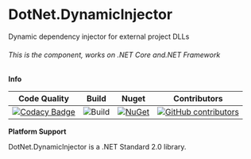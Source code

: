 # DotNet.DynamicInjector

Dynamic dependency injector for external project DLLs

###### This is the component, works on .NET Core and.NET Framework

**Info**

|Code Quality|Build|Nuget|Contributors|
| ------------------- | ------------------- | ------------------- | ------------------- |
|[![Codacy Badge](https://api.codacy.com/project/badge/Grade/48ba43fa1c744c5790a1c9faa2a43995)](https://app.codacy.com/manual/TBertuzzi/DotNetDynamicInjector?utm_source=github.com&utm_medium=referral&utm_content=TBertuzzi/DotNetDynamicInjector&utm_campaign=Badge_Grade_Dashboard)|![Build](https://github.com/TBertuzzi/DotNetDynamicInjector/workflows/Build/badge.svg)|[![NuGet](https://buildstats.info/nuget/DotNetDynamicInjector)](https://www.nuget.org/packages/DotNetDynamicInjector/)|[![GitHub contributors](https://img.shields.io/github/contributors/TBertuzzi/DotNetDynamicInjector.svg)](https://github.com/TBertuzzi/DotNetDynamicInjector/graphs/contributors)|


**Platform Support**

DotNet.DynamicInjector is a .NET Standard 2.0 library.
